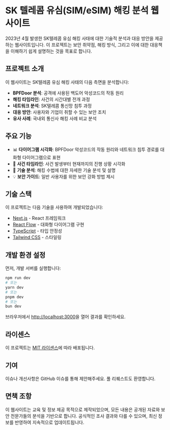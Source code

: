 # SK 텔레콤 유심(SIM/eSIM) 해킹 분석 웹사이트

2023년 4월 발생한 SK텔레콤 유심 해킹 사태에 대한 기술적 분석과 대응 방안을 제공하는 웹사이트입니다. 이 프로젝트는 보안 취약점, 해킹 방식, 그리고 이에 대한 대응책을 이해하기 쉽게 설명하는 것을 목표로 합니다.

## 프로젝트 소개

이 웹사이트는 SK텔레콤 유심 해킹 사태의 다음 측면을 분석합니다:

- **BPFDoor 분석**: 공격에 사용된 백도어 악성코드의 작동 원리
- **해킹 타임라인**: 사건의 시간대별 전개 과정
- **네트워크 분석**: SK텔레콤 통신망 침투 과정
- **대응 방안**: 사용자와 기업이 취할 수 있는 보안 조치
- **유사 사례**: 국내외 통신사 해킹 사례 비교 분석

## 주요 기능

- 📊 **다이어그램 시각화**: BPFDoor 악성코드의 작동 원리와 네트워크 침투 경로를 대화형 다이어그램으로 표현
- 📅 **사건 타임라인**: 사건 발생부터 현재까지의 진행 상황 시각화
- 📝 **기술 분석**: 해킹 수법에 대한 자세한 기술 분석 및 설명
- 💡 **보안 가이드**: 일반 사용자를 위한 보안 강화 방법 제시

## 기술 스택

이 프로젝트는 다음 기술을 사용하여 개발되었습니다:

- [Next.js](https://nextjs.org) - React 프레임워크
- [React Flow](https://reactflow.dev) - 대화형 다이어그램 구현
- [TypeScript](https://www.typescriptlang.org) - 타입 안정성
- [Tailwind CSS](https://tailwindcss.com) - 스타일링

## 개발 환경 설정

먼저, 개발 서버를 실행합니다:

```bash
npm run dev
# 또는
yarn dev
# 또는
pnpm dev
# 또는
bun dev
```

브라우저에서 [http://localhost:3000](http://localhost:3000)을 열어 결과를 확인하세요.

## 라이센스

이 프로젝트는 [MIT 라이센스](LICENSE)에 따라 배포됩니다.

## 기여

이슈나 개선사항은 GitHub 이슈를 통해 제안해주세요. 풀 리퀘스트도 환영합니다.

## 면책 조항

이 웹사이트는 교육 및 정보 제공 목적으로 제작되었으며, 모든 내용은 공개된 자료와 보안 전문가들의 분석을 기반으로 합니다. 공식적인 조사 결과와 다를 수 있으며, 최신 정보를 반영하여 지속적으로 업데이트됩니다.
